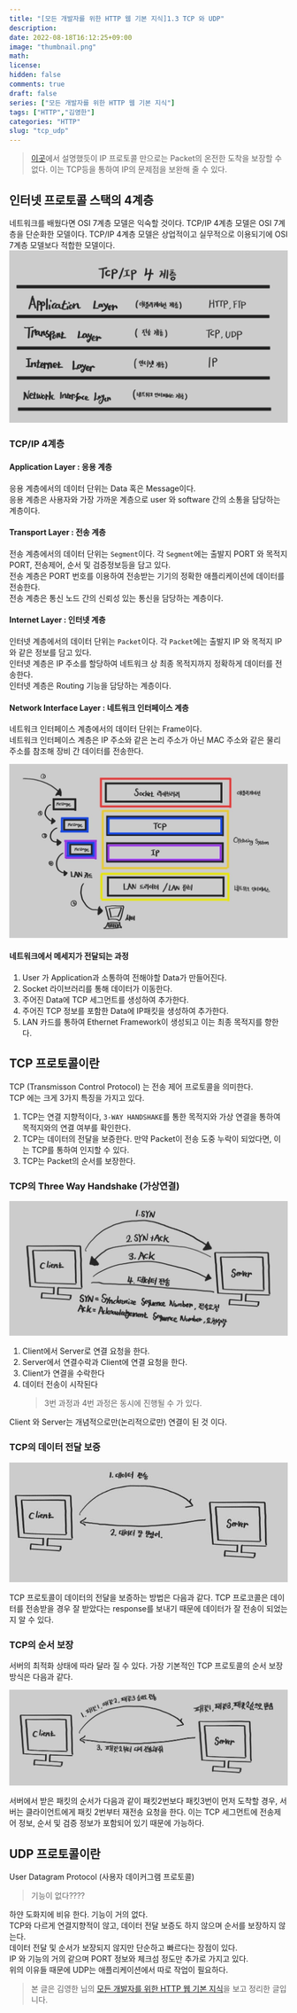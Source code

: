 ```yaml
---
title: "[모든 개발자를 위한 HTTP 웹 기본 지식]1.3 TCP 와 UDP"
description: 
date: 2022-08-18T16:12:25+09:00
image: "thumbnail.png" 
math: 
license: 
hidden: false
comments: true
draft: false
series: ["모든 개발자를 위한 HTTP 웹 기본 지식"]
tags: ["HTTP","김영한"]
categories: "HTTP"
slug: "tcp_udp"
---
```


> [이곳](https://chobobdev.github.io/p/%EB%AA%A8%EB%93%A0-%EA%B0%9C%EB%B0%9C%EC%9E%90%EB%A5%BC-%EC%9C%84%ED%95%9C-http-%EC%9B%B9-%EA%B8%B0%EB%B3%B8-%EC%A7%80%EC%8B%9D1.2%EC%9D%B8%ED%84%B0%EB%84%B7-%ED%94%84%EB%A1%9C%ED%86%A0%EC%BD%9Cip/)에서 설명했듯이 IP 프로토콜 만으로는 Packet의 온전한 도착을 보장할 수 없다. 이는 TCP등을 통하여 IP의 문제점을 보완해 줄 수 있다.

## 인터넷 프로토콜 스택의 4계층

네트워크를 배웠다면 OSI 7계층 모델은 익숙할 것이다. 
TCP/IP 4계층 모델은 OSI 7계층을 단순화한 모델이다. TCP/IP 4계층 모델은 상업적이고 실무적으로 이용되기에 OSI 7계층 모델보다 적합한 모델이다.
![](tcp4layer.jpg)

### TCP/IP 4계층
#### Application Layer : 응용 계층
응용 계층에서의 데이터 단위는 Data 혹은 Message이다.  
응용 계층은 사용자와 가장 가까운 계층으로 user 와 software 간의 소통을 담당하는 계층이다.  

#### Transport Layer : 전송 계층
전송 계층에서의 데이터 단위는 `Segment`이다. 각 `Segment`에는 출발지 PORT 와 목적지 PORT, 전송제어, 순서 및 검증정보등을 담고 있다.  
전송 계층은 PORT 번호를 이용하여 전송받는 기기의 정확한 애플리케이션에 데이터를 전송한다.  
전송 계층은 통신 노드 간의 신뢰성 있는 통신을 담당하는 계층이다.  

#### Internet Layer : 인터넷 계층
인터넷 계층에서의 데이터 단위는 `Packet`이다. 각 `Packet`에는 출발지 IP 와 목적지 IP와 같은 정보를 담고 있다.   
인터넷 계층은 IP 주소를 할당하여 네트워크 상 최종 목적지까지 정확하게 데이터를 전송한다.  
인터넷 계층은 Routing 기능을 담당하는 계층이다.

#### Network Interface Layer : 네트워크 인터페이스 계층
네트워크 인터페이스 계층에서의 데이터 단위는 Frame이다.  
네트워크 인터페이스 계층은 IP 주소와 같은 논리 주소가 아닌 MAC 주소와 같은 물리주소를 참조해 장비 간 데이터를 전송한다.  


![](how_msg_transfer.jpg)

#### 네트워크에서 메세지가 전달되는 과정
1. User 가 Application과 소통하여 전해야할 Data가 만들어진다.
2. Socket 라이브러리를 통해 데이터가 이동한다.
3. 주어진 Data에 TCP 세그먼트를 생성하여 추가한다.
4. 주어진 TCP 정보를 포함한 Data에 IP패킷을 생성하여 추가한다.
5. LAN 카드를 통하여 Ethernet Framework이 생성되고 이는 최종 목적지를 향한다.


## TCP 프로토콜이란
TCP (Transmisson Control Protocol) 는 전송 제어 프로토콜을 의미한다.  
TCP 에는 크게 3가지 특징을 가지고 있다.  
1. TCP는 연결 지향적이다, `3-WAY HANDSHAKE`를 통한 목적지와 가상 연결을 통하여 목적지와의 연결 여부를 확인한다.
2. TCP는 데이터의 전달을 보증한다. 만약 Packet이 전송 도중 누락이 되었다면, 이는 TCP를 통하여 인지할 수 있다.  
3. TCP는 Packet의 순서를 보장한다.

### TCP의 Three Way Handshake (가상연결)

![](tcp_three.jpg)

1. Client에서 Server로 연결 요청을 한다.
2. Server에서 연결수락과 Client에 연결 요청을 한다.
3. Client가 연결을 수락한다
4. 데이터 전송이 시작된다
   > 3번 과정과 4번 과정은 동시에 진행될 수 가 있다.

Client 와 Server는 개념적으로만(논리적으로만) 연결이 된 것 이다.

### TCP의 데이터 전달 보증

![](tcp_gurantee.jpg)

TCP 프로토콜이 데이터의 전달을 보증하는 방법은 다음과 같다.
TCP 프로코콜은 데이터를 전송받을 경우 잘 받았다는 response를 보내기 때문에 데이터가 잘 전송이 되었는지 알 수 있다.

### TCP의 순서 보장

서버의 최적화 상태에 따라 달라 질 수 있다. 가장 기본적인 TCP 프로토콜의 순서 보장 방식은 다음과 같다.

![](tcp_order.jpg)

서버에서 받은 패킷의 순서가 다음과 같이 패킷2번보다 패킷3번이 먼저 도착할 경우, 서버는 클라이언트에게 패킷 2번부터 재전송 요청을 한다. 이는 TCP 세그먼트에 전송제어 정보, 순서 및 검증 정보가 포함되어 있기 때문에 가능하다.

## UDP 프로토콜이란
User Datagram Protocol (사용자 데이커그램 프로토콜)
> 기능이 없다????

하얀 도화지에 비유 한다. 기능이 거의 없다.  
TCP와 다르게 연결지향적이 않고, 데이터 전달 보증도 하지 않으며 순서를 보장하지 않는다.  
데이터 전달 및 순서가 보장되지 않지만 단순하고 빠르다는 장점이 있다.  
IP 와 기능의 거의 같으며 PORT 정보와 체크섬 정도만 추가로 가지고 있다.  
위의 이유들 때문에 UDP는 애플리케이션에서 따로 작업이 필요하다.  

> 본 글은 김영한 님의 [모든 개발자를 위한 HTTP 웹 기본 지식](https://www.inflearn.com/course/http-%EC%9B%B9-%EB%84%A4%ED%8A%B8%EC%9B%8C%ED%81%AC/dashboard)을 보고 정리한 글입니다.
